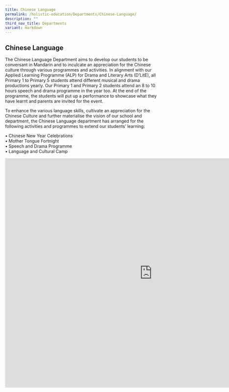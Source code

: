 ```yaml
---
title: Chinese Language
permalink: /holistic-education/Departments/Chinese-Language/
description: ""
third_nav_title: Departments
variant: markdown
---
```

## Chinese Language 

The Chinese Language Department aims to develop our students to be conversant in Mandarin and to inculcate an appreciation for the Chinese culture through various programmes and activities. In alignment with our Applied Learning Programme (ALP) for Drama and Literary Arts (D’LitE), all Primary 1 to Primary 5 students attend different musical and drama productions yearly. Our Primary 1 and Primary 2 students attend an 8 to 10 hours speech and drama programme in the year too. At the end of the programme, the students will put up a performance to showcase what they have learnt and parents are invited for the event.<br>

To enhance the various language skills, cultivate an appreciation for the Chinese Culture and further materialise the vision of our school and department, the Chinese Language department has arranged for the following activities and programmes to extend our students’ learning:

•	Chinese New Year Celebrations<br>
•	Mother Tongue Fortnight<br>
•	Speech and Drama Programme<br>
•	Language and Cultural Camp<br>

<iframe allowfullscreen="true" height="749" width="960" frameborder="0" src="https://docs.google.com/presentation/d/e/2PACX-1vRav935oIz4PlEPRuz9KVnVEfdw8b_YV6YM83Bohp6dhaY5MrbPZw3DKLx_FgHcF347wDdNhd1B7NGR/embed?start=false&amp;loop=false&amp;delayms=3000"></iframe>